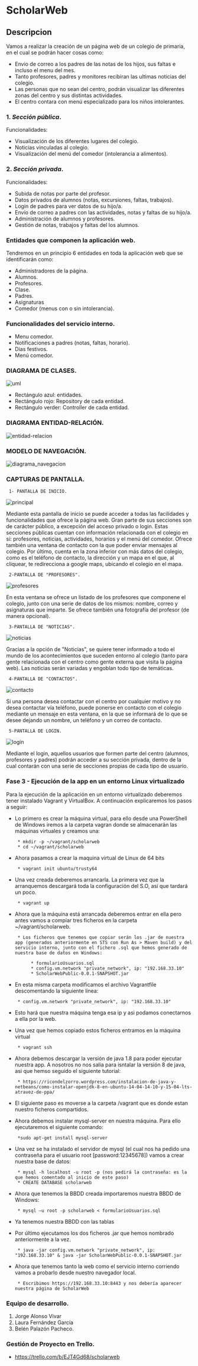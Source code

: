 # ScholarWeb

## Descripcion
Vamos a realizar la creación de un página web de un colegio de primaria, en el cual se podrán hacer cosas como: 
 - Envio de correo a los padres de las notas de los hijos, sus faltas e incluso el menu del mes. 
 - Tanto profesores, padres y monitores recibiran las ultimas noticias del colegio. 
 - Las personas que no sean del centro, podrán visualizar las diferentes zonas del centro y sus distintas actividades. 
 - El centro contara con menú especializado para los niños intolerantes. 

### 1. _Sección pública_.

Funcionalidades:
- Visualización de los diferentes lugares del colegio.
- Noticias vinculadas al colegio.
- Visualización del menú del comedor (intolerancia a alimentos).

### 2. _Sección privada_.

Funcionalidades:
- Subida de notas por parte del profesor.
- Datos privados de alumnos (notas, excursiones, faltas, trabajos).
- Login de padres para ver datos de su hijo/a.
- Envío de correo a padres con las actividades, notas y faltas de su hijo/a.
- Administración de alumnos y profesores.
- Gestión de notas, trabajos y faltas del los alumnos.

### **Entidades que componen la aplicación web.**
Tendremos en un principio 6 entidades en toda la aplicación web que se identificarán como: 
- Administradores de la página.
- Alumnos.
- Profesores.
- Clase.
- Padres.
- Asignaturas 
- Comedor (menus con o sin intolerancia). 

### **Funcionalidades del servicio interno.**
- Menu comedor. 
- Notificaciones a padres (notas, faltas, horario).
- Dias festivos.
- Menú comedor.

### **DIAGRAMA DE CLASES.**
![uml](https://user-images.githubusercontent.com/45795451/52914858-a3d76e80-32cd-11e9-955a-c76f15ee7a04.png)

- Rectángulo azul: entidades.
- Rectángulo rojo: Repository de cada entidad.
- Rectángulo verder: Controller de cada entidad.

### **DIAGRAMA ENTIDAD-RELACIÓN.**
![entidad-relacion](https://user-images.githubusercontent.com/45795451/52915678-46e0b600-32d7-11e9-991f-d7332c5f59b0.png)

### **MODELO DE NAVEGACIÓN.**
![diagrama_navegacion](https://user-images.githubusercontent.com/45795451/53003749-faf55480-342f-11e9-8472-b8a12ec56b38.png)

### **CAPTURAS DE PANTALLA.**
     1- PANTALLA DE INICIO.
 ![principal](https://user-images.githubusercontent.com/45795451/53005017-a2738680-3432-11e9-8abc-17be771fe635.png)
     
Mediante esta pantalla de inicio se puede acceder a todas las facilidades y funcionalidades que ofrece la página web. Gran parte de sus secciones son de carácter público, a excepción del acceso privado o login. Estas secciones públicas cuentan con información relacionada con el colegio en sí: profesores, noticias, actividades, horarios y el menú del comedor. Ofrece también una ventana de contacto con la que poder enviar mensajes al colegio. Por último, cuenta en la zona inferior con más datos del colegio, como es el teléfono de contacto, la dirección y un mapa en el que, al cliquear, te redirecciona a google maps, ubicando el colegio en el mapa.

     
     2-PANTALLA DE "PROFESORES".
 ![profesores](https://user-images.githubusercontent.com/45795451/53005172-fb431f00-3432-11e9-964b-9998fd7ec2d4.png)
 
En esta ventana se ofrece un listado de los profesores que componene el colegio, junto con una serie de datos de los mismos: nombre, correo y asignaturas que imparte. Se ofrece también una fotografía del profesor (de manera opcional).

    
     3-PANTALLA DE "NOTICIAS".
 ![noticias](https://user-images.githubusercontent.com/45795451/53005176-fd0ce280-3432-11e9-945d-bb3e5c57a8b7.png)
 
 Gracias a la opción de "Noticias", se quiere tener informado a todo el mundo de los acontecimientos que suceden entorno al colegio (tanto para gente relacionada con el centro como gente externa que visita la página web). Las noticias serán variadas y engoblan todo tipo de temáticas.
 
 
     4-PANTALLA DE "CONTACTOS".
 ![contacto](https://user-images.githubusercontent.com/45795451/53006749-1f542f80-3436-11e9-8dad-3f977cc4dc29.png)
 
 Si una persona desea contactar con el centro por cualquier motivo y no desea contactar vía teléfono, puede ponerse en contacto con el colegio mediante un mensaje en esta ventana, en la que se informará de lo que se desee dejando un nombre, un teléfono y un correo de contacto.
     
     5-PANTALLA DE LOGIN.
 ![login](https://user-images.githubusercontent.com/45795451/53005185-01390000-3433-11e9-8ed3-4dc0f9d1ec1e.png)
 
 Mediante el login, aquellos usuarios que formen parte del centro (alumnos, profesores y padres) podrán acceder a su sección privada, dentro de la cual contarán con una serie de secciones propias de cada tipo de usuario. 

### **Fase 3 - Ejecución de la app en un entorno Linux virtualizado**

Para la ejecución de la aplicación en un entorno virtualizado deberemos tener instalado Vagrant y VirtualBox. A continuación explicaremos los pasos a seguir:

- Lo primero es crear la máquina virtual, para ello desde una PowerShell de Windows iremos a la carpeta vagran donde se almacenarán las   máquinas virtuales y creamos una:

	   * mkdir -p ~/vagrant/scholarweb
	   * cd ~/vagrant/scholarweb
    
- Ahora pasamos a crear la maquina virtual de Linux de 64 bits

	   * vagrant init ubuntu/trusty64
    
- Una vez creada deberemos arrancarla. La primera vez que la arranquemos descargará toda la configuración del S.O, así que tardará un poco.

	   * vagrant up
    
- Ahora que la máquina está arrancada deberemos entrar en ella pero antes vamos a compiar tres ficheros en la carpeta ~/vagrant/scholarweb.

	   * Los ficheros que tenemos que copiar serán los .jar de nuestra app (generados anteriormente en STS con Run As > Maven build) y del  servicio interno, junto con el fichero .sql que hemos generado de nuestra base de datos en Windows:
    
		    * formularioUsuarios.sql
		    * config.vm.network "private_network", ip: "192.168.33.10"
		    * ScholarWebPublic-0.0.1-SNAPSHOT.jar
      
- En esta misma carpeta modificamos el archivo Vagrantfile descomentando la siguiente línea:

	   * config.vm.network "private_network", ip: "192.168.33.10"
    
- Esto hará que nuestra máquina tenga esa ip y asi podamos conectarnos a ella por la web.

- Una vez que hemos copiado estos ficheros entramos en la máquina virtual

	   * vagrant ssh
    
- Ahora debemos descargar la versión de java 1.8 para poder ejecutar nuestra app. A nosotros no nos salia para isntalar la versión 8 de java, asi que hemso seguido el siguiente tutorial:

	   * https://ricondelzorro.wordpress.com/instalacion-de-java-y-netbeans/como-instalar-openjdk-8-en-ubuntu-14-04-14-10-y-15-04-lts-atravez-de-ppa/
    
- El siguiente paso es moverse a la carpeta /vagrant que es donde estan nuestro ficheros compartidos.

- Ahora debemos instalar mysql-server en nuestra máquina. Para ello ejecutaremos el siguiente comando:

	   *sudo apt-get install mysql-server
    
- Una vez se ha instalado el servidor de mysql (el cual nos ha pedido una contraseña para el usuario root [password:12345678]) vamos a crear nuestra base de datos:

	   * mysql -h localhost -u root -p (nos pedirá la contraseña: es la que hemos comentado al inicio de este paso)
	   * CREATE DATABASE scholarweb
    
- Ahora que tenemos la BBDD creada importaremos nuestra BBDD de Windows:

	   * mysql –u root -p scholarweb < formularioUsuarios.sql
    
- Ya tenemos nuestra BBDD con las tablas

- Por último ejecutamos los dos ficheros .jar que hemos nombrado anteriormente a la vez.

	   * java -jar config.vm.network "private_network", ip: "192.168.33.10" & java -jar ScholarWebPublic-0.0.1-SNAPSHOT.jar
    
- Ahora que tenemos tanto la web como el servicio interno corriendo vamos a probarlo desde nuestro navegador local.

	   * Escribimos https://192.168.33.10:8443 y nos debería aparecer nuestra página de ScholarWeb

### **Equipo de desarrollo.**
  1. Jorge Alonso Vivar
  2. Laura Fernández García
  3. Belén Palazón Pacheco.
  
### **Gestión de Proyecto en Trello.**
- https://trello.com/b/EJT4Gd68/scholarweb

